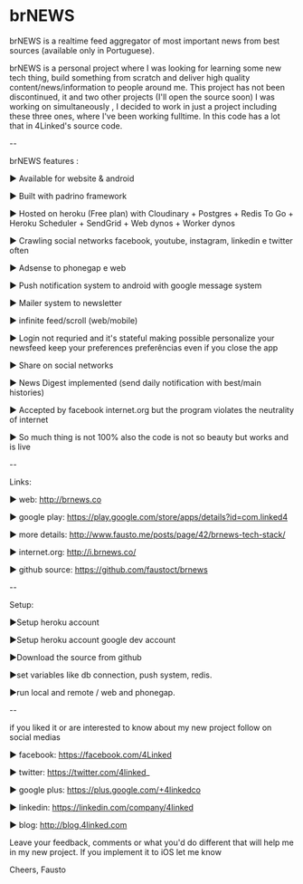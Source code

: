 # brNEWS
brNEWS is a realtime feed aggregator of most important news from best sources (available only in Portuguese).

brNEWS is a personal project where I was looking for learning some new tech thing, build something from scratch and deliver high quality content/news/information to people around me. This project has not been discontinued, it and two other projects (I'll open the source soon) I was working on simultaneously , I decided to work in just a project including these three ones, where I've been working fulltime. In this code has a lot that in 4Linked's source code.


--

brNEWS features :

► Available for website & android

► Built with padrino framework

► Hosted on heroku (Free plan) with Cloudinary + Postgres + Redis To Go + Heroku Scheduler + SendGrid + Web dynos + Worker dynos

► Crawling social networks facebook, youtube, instagram, linkedin e twitter often

► Adsense to phonegap e web

► Push notification system to android with google message system

► Mailer system to newsletter

► infinite feed/scroll (web/mobile)

► Login not requried and it's stateful making possible personalize your newsfeed keep your preferences preferências even if you close the app

► Share on social networks

► News Digest implemented (send daily notification with best/main histories)

► Accepted by facebook internet.org but the program violates the neutrality of internet

► So much thing is not 100% also the code is not so beauty but works and is live


--

Links: 

► web: http://brnews.co

► google play: https://play.google.com/store/apps/details?id=com.linked4

► more details: http://www.fausto.me/posts/page/42/brnews-tech-stack/

► internet.org: http://i.brnews.co/

► github source: https://github.com/faustoct/brnews


--

Setup: 

►Setup heroku account 

►Setup heroku account google dev account

►Download the source from github

►set variables like db connection, push system, redis.

►run local and remote / web and phonegap.


--

if you liked it or are interested to know about my new project follow on social medias 

► facebook: https://facebook.com/4Linked 

► twitter: https://twitter.com/4linked_ 

► google plus: https://plus.google.com/+4linkedco

► linkedin: https://linkedin.com/company/4linked

► blog: http://blog.4linked.com


Leave your feedback, comments or what you'd do different that will help me in my new project. If you implement it to iOS let me know



Cheers,
Fausto
